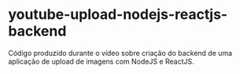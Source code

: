 # youtube-upload-nodejs-reactjs-backend
Código produzido durante o vídeo sobre criação do backend de uma aplicação de upload de imagens com NodeJS e ReactJS.
